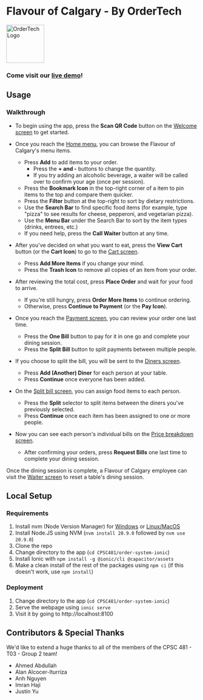 # Flavour of Calgary - By OrderTech

<a target="_blank" href="https://flavour-of-calgary.vercel.app/">
    <img src="https://flavour-of-calgary.vercel.app/assets/ordertechlogo-8c41d2f3.png" width="100" height="100" alt="OrderTech Logo" />
</a>

### Come visit our **[live demo](https://flavour-of-calgary.vercel.app/)**!

## Usage

### Walkthrough

* To begin using the app, press the **Scan QR Code** button on the [Welcome screen](https://flavour-of-calgary.vercel.app/) to get started.

* Once you reach the [Home menu](https://flavour-of-calgary.vercel.app/home), you can browse the Flavour of Calgary's menu items.
  * Press **Add** to add items to your order.
    * Press the **+ and -** buttons to change the quantity.
    * If you try adding an alcoholic beverage, a waiter will be called over to confirm your age (once per session).
  * Press the **Bookmark Icon** in the top-right corner of a item to pin items to the top and compare them quicker.
  * Press the **Filter** button at the top-right to sort by dietary restrictions.
  * Use the **Search Bar** to find specific food items (for example, type "pizza" to see results for cheese, pepperoni, and vegetarian pizza).
  * Use the **Menu Bar** under the Search Bar to sort by the item types (drinks, entrees, etc.)
  * If you need help, press the **Call Waiter** button at any time.

* After you've decided on what you want to eat, press the **View Cart** button (or the **Cart Icon**) to go to the [Cart screen](https://flavour-of-calgary.vercel.app/cart).
  * Press **Add More Items** if you change your mind.
  * Press the **Trash Icon** to remove all copies of an item from your order.

* After reviewing the total cost, press **Place Order** and wait for your food to arrive.
  * If you're still hungry, press **Order More Items** to continue ordering.
  * Otherwise, press **Continue to Payment** (or the **Pay Icon**).

* Once you reach the [Payment screen](https://flavour-of-calgary.vercel.app/pay), you can review your order one last time.
  * Press the **One Bill** button to pay for it in one go and complete your dining session.
  * Press the **Split Bill** button to split payments between multiple people.

* If you choose to split the bill, you will be sent to the [Diners screen](https://flavour-of-calgary.vercel.app/pay/add-diners).
  * Press **Add (Another) Diner** for each person at your table.
  * Press **Continue** once everyone has been added.

* On the [Split bill screen](https://flavour-of-calgary.vercel.app/pay/split-bill), you can assign food items to each person.
  * Press the **Split** selector to split items between the diners you've previously selected.
  * Press **Continue** once each item has been assigned to one or more people.

* Now you can see each person's individual bills on the [Price breakdown screen](https://flavour-of-calgary.vercel.app/pay/split-bill-breakdown).
  * After confirming your orders, press **Request Bills** one last time to complete your dining session.

Once the dining session is complete, a Flavour of Calgary employee can visit the [Waiter screen](https://flavour-of-calgary.vercel.app/waiter) to reset a table's dining session.

## Local Setup

### Requirements

1. Install nvm (Node Version Manager) for [Windows](https://github.com/coreybutler/nvm-windows) or [Linux/MacOS](https://github.com/nvm-sh/nvm)
2. Install Node.JS using NVM (`nvm install 20.9.0` followed by `nvm use 20.9.0`)
3. Clone the repo
4. Change directory to the app (`cd CPSC481/order-system-ionic`)
5. Install Ionic with `npm install -g @ionic/cli @capacitor/assets`
6. Make a clean install of the rest of the packages using `npm ci` (if this doesn't work, use `npm install`)



### Deployment
1. Change directory to the app (`cd CPSC481/order-system-ionic`)
2. Serve the webpage using `ionic serve`
3. Visit it by going to http://localhost:8100



## Contributors & Special Thanks

We'd like to extend a huge thanks to all of the members of the CPSC 481 - T03 - Group 2 team!

* Ahmed Abdullah
* Alan Alcocer-Iturriza
* Anh Nguyen
* Imran Haji
* Justin Yu